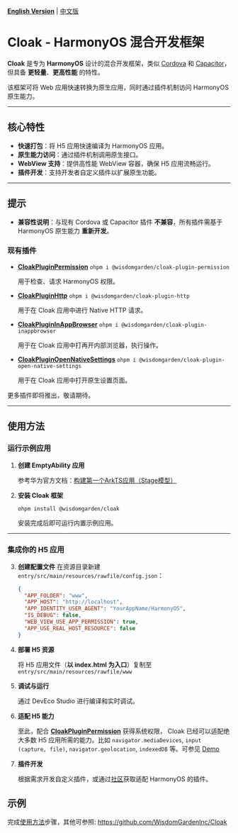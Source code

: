 [**English Version**](./README-EN.md) | [中文版](./README.md)

# **Cloak** - HarmonyOS 混合开发框架

**Cloak** 是专为 **HarmonyOS** 设计的混合开发框架，类似 [Cordova](https://cordova.apache.org/) 和 [Capacitor](https://capacitorjs.com/)，但具备 **更轻量**、**更高性能** 的特性。

该框架可将 Web 应用快速转换为原生应用，同时通过插件机制访问 HarmonyOS 原生能力。

---

## 核心特性

- **快速打包**：将 H5 应用快速编译为 HarmonyOS 应用。
- **原生能力访问**：通过插件机制调用原生接口。
- **WebView 支持**：提供高性能 WebView 容器，确保 H5 应用流畅运行。
- **插件开发**：支持开发者自定义插件以扩展原生功能。

---

## 提示

- **兼容性说明**：与现有 Cordova 或 Capacitor 插件 **不兼容**，所有插件需基于 HarmonyOS 原生能力 **重新开发**。

### 现有插件

- **[CloakPluginPermission](https://github.com/WisdomGardenInc/CloakPlugins/blob/master/plugins/CloakPluginPermission/README.md)** `ohpm i @wisdomgarden/cloak-plugin-permission`
  
  用于检查、请求 HarmonyOS 权限。

- **[CloakPluginHttp](https://github.com/WisdomGardenInc/CloakPlugins/blob/master/plugins/CloakPluginHttp/README.md)** `ohpm i @wisdomgarden/cloak-plugin-http`
  
  用于在 Cloak 应用中进行 Native HTTP 请求。

- **[CloakPluginInAppBrowser](https://github.com/WisdomGardenInc/CloakPlugins/blob/master/plugins/CloakPluginInAppBrowser/README.md)** `ohpm i @wisdomgarden/cloak-plugin-inappbrowser`
  
  用于在 Cloak 应用中打再开内部浏览器，执行操作。

- **[CloakPluginOpenNativeSettings](https://github.com/WisdomGardenInc/CloakPlugins/blob/master/plugins/CloakPluginOpenNativeSettings/README.md)** `ohpm i @wisdomgarden/cloak-plugin-open-native-settings`

  用于在 Cloak 应用中打开原生设置页面。


更多插件即将推出，敬请期待。

---

## 使用方法

### 运行示例应用
1. **创建 EmptyAbility 应用**
  
   参考华为官方文档：[构建第一个ArkTS应用（Stage模型）](https://developer.huawei.com/consumer/cn/doc/harmonyos-guides-V5/start-with-ets-stage-V5)

2. **安装 Cloak 框架**
   ```bash
   ohpm install @wisdomgarden/cloak
   ```
   安装完成后即可运行内置示例应用。

---

### 集成你的 H5 应用

3. **创建配置文件**
   在资源目录新建 `entry/src/main/resources/rawfile/config.json`：
   ```json
   {
     "APP_FOLDER": "www",
     "APP_HOST": "http://localhost",
     "APP_IDENTITY_USER_AGENT": "YourAppName/HarmonyOS",
     "IS_DEBUG": false,
     "WEB_VIEW_USE_APP_PERMISSION": true,
     "APP_USE_REAL_HOST_RESOURCE": false
   }
   ```


4. **部署 H5 资源**
  
   将 H5 应用文件（**以 index.html 为入口**）复制至 `entry/src/main/resources/rawfile/www`


5. **调试与运行**

   通过 DevEco Studio 进行编译和实时调试。


6. **适配 H5 能力**
   
   至此，配合 **[CloakPluginPermission](https://github.com/WisdomGardenInc/CloakPlugins/blob/master/plugins/CloakPluginPermission/README.md)** 获得系统权限， 
   Cloak 已经可以适配绝大多数 H5 应用所需的能力。比如 `navigator.mediaDevices`, `input (capture, file)`, `navigator.geolocation`, `indexedDB` 等。可参见 [Demo](https://github.com/WisdomGardenInc/Cloak/tree/master/entry/src/main/resources/rawfile/www)


7. **插件开发**

   根据需求开发自定义插件，或通过[社区](https://ohpm.openharmony.cn)获取适配 HarmonyOS 的插件。

## 示例

完成[使用方法](#使用方法)步骤，其他可参照: https://github.com/WisdomGardenInc/Cloak
